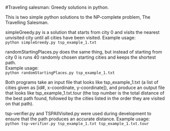 #Traveling salesman: Greedy solutions in python.

This is two simple python solutions to the NP-complete problem, The Travelling Salesman.

simpleGreedy.py is a solution that starts from city 0 and visits the nearest unvisited city until all cities have been visited.
Example usage:      
`python simpleGreedy.py tsp_example_1.txt`  

 randomStartingPlaces.py does the same thing, but instead of starting from city 0 is runs 40 randomly chosen starting cities and keeps the shortest path.    
 Example usage:      
 `python randomStartingPlaces.py tsp_example_1.txt`

Both programs take an input file that looks like tsp_example_1.txt (a list of cities given as [id#, x-coordinate, y-coordinate]), and produce an output file that looks like tsp_example_1.txt.tour (the top number is the total distance of the best path found, followed by the cities listed in the order they are visited on that path).

tsp-verifier.py and TSPAllVisited.py were used during development to ensure that the path produces an accurate distance. Example usage:  
`python tsp-verifier.py tsp_example_1.txt tsp_example_1.txt.tour`

